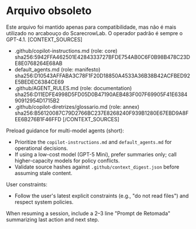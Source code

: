 # Arquivo obsoleto

Este arquivo foi mantido apenas para compatibilidade, mas não é mais utilizado no arcabouço do ScarecrowLab. O operador padrão é sempre o GPT-4.1.
[CONTEXT_SOURCES]
- .github/copilot-instructions.md (role: core) sha256:5942FFA462501E4284333727BFDE754AB0C6F0B98B478C23DE8E0768264E68AB
- default_agents.md (role: manifesto) sha256:D10543AFFABA3C78F1F20D18850A4533A36B38B42ACFBED92E5BEDEC6384CE69
- .github/AGENT_RULES.md (role: documentation) sha256:D11EDFE4998D5FD05D0B47190AEB483F007F69905F41E638490912954D1715B2
- .github/copilot-diretrizes/glossario.md (role: annex) sha256:B56120087C79D2766BC237E8268240F939B1280E67EBD9A8FEE6B276B1F46FFD
[/CONTEXT_SOURCES]

Preload guidance for multi-model agents (short):
- Prioritize the `copilot-instructions.md` and `default_agents.md` for operational decisions.
- If using a low-cost model (GPT-5 Mini), prefer summaries only; call higher-capacity models for policy conflicts.
- Validate source hashes against `.github/context_digest.json` before assuming stale content.

User constraints:
- Follow the user's latest explicit constraints (e.g., "do not read files") and respect system policies.

When resuming a session, include a 2–3 line "Prompt de Retomada" summarizing last action and next step.
